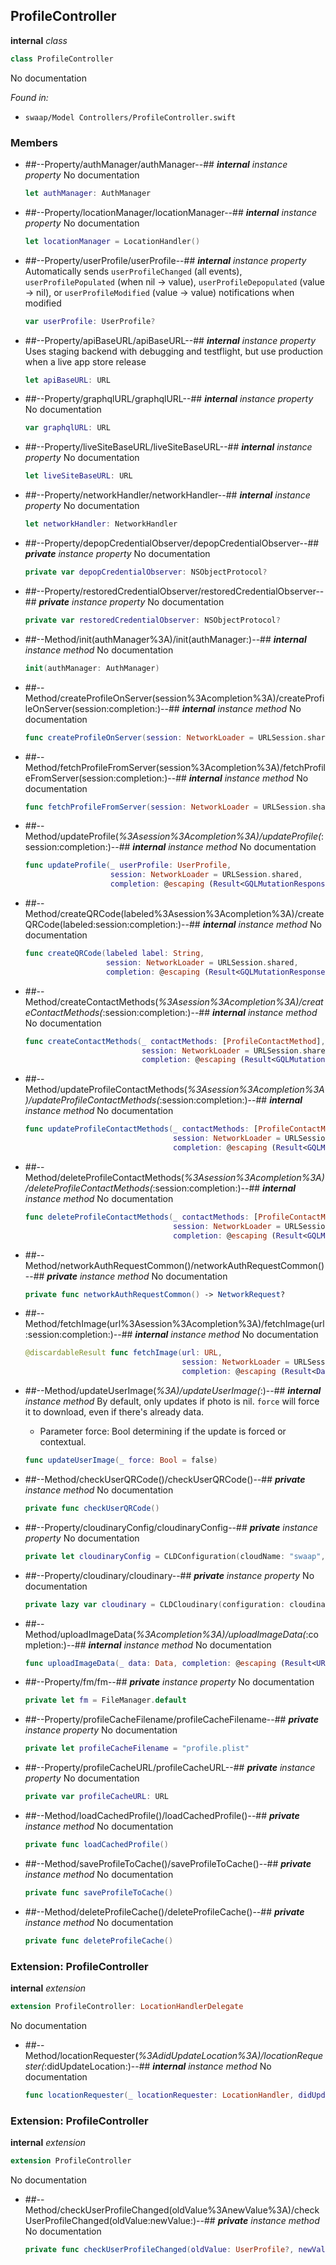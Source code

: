 ## ProfileController

**internal** *class*

```swift
class ProfileController
```

No documentation



*Found in:*

* `swaap/Model Controllers/ProfileController.swift`


### Members



* ##--Property/authManager/authManager--##
	***internal*** *instance property*
	No documentation
	```swift
	let authManager: AuthManager
	```

* ##--Property/locationManager/locationManager--##
	***internal*** *instance property*
	No documentation
	```swift
	let locationManager = LocationHandler()
	```

* ##--Property/userProfile/userProfile--##
	***internal*** *instance property*
	Automatically sends `userProfileChanged` (all events), `userProfilePopulated` (when nil -> value),
	`userProfileDepopulated` (value -> nil), or `userProfileModified` (value -> value) notifications when modified
	```swift
	var userProfile: UserProfile?
	```

* ##--Property/apiBaseURL/apiBaseURL--##
	***internal*** *instance property*
	Uses staging backend with debugging and testflight, but use production when a live app store release
	```swift
	let apiBaseURL: URL
	```

* ##--Property/graphqlURL/graphqlURL--##
	***internal*** *instance property*
	No documentation
	```swift
	var graphqlURL: URL
	```

* ##--Property/liveSiteBaseURL/liveSiteBaseURL--##
	***internal*** *instance property*
	No documentation
	```swift
	let liveSiteBaseURL: URL
	```

* ##--Property/networkHandler/networkHandler--##
	***internal*** *instance property*
	No documentation
	```swift
	let networkHandler: NetworkHandler
	```

* ##--Property/depopCredentialObserver/depopCredentialObserver--##
	***private*** *instance property*
	No documentation
	```swift
	private var depopCredentialObserver: NSObjectProtocol?
	```

* ##--Property/restoredCredentialObserver/restoredCredentialObserver--##
	***private*** *instance property*
	No documentation
	```swift
	private var restoredCredentialObserver: NSObjectProtocol?
	```

* ##--Method/init(authManager%3A)/init(authManager:)--##
	***internal*** *instance method*
	No documentation
	```swift
	init(authManager: AuthManager)
	```

* ##--Method/createProfileOnServer(session%3Acompletion%3A)/createProfileOnServer(session:completion:)--##
	***internal*** *instance method*
	No documentation
	```swift
	func createProfileOnServer(session: NetworkLoader = URLSession.shared, completion: ((Result<GQLMutationResponse, NetworkError>) -> Void)? = nil)
	```

* ##--Method/fetchProfileFromServer(session%3Acompletion%3A)/fetchProfileFromServer(session:completion:)--##
	***internal*** *instance method*
	No documentation
	```swift
	func fetchProfileFromServer(session: NetworkLoader = URLSession.shared, completion: @escaping (Result<UserProfile, NetworkError>) -> Void)
	```

* ##--Method/updateProfile(_%3Asession%3Acompletion%3A)/updateProfile(_:session:completion:)--##
	***internal*** *instance method*
	No documentation
	```swift
	func updateProfile(_ userProfile: UserProfile,
					   session: NetworkLoader = URLSession.shared,
					   completion: @escaping (Result<GQLMutationResponse, NetworkError>) -> Void)
	```

* ##--Method/createQRCode(labeled%3Asession%3Acompletion%3A)/createQRCode(labeled:session:completion:)--##
	***internal*** *instance method*
	No documentation
	```swift
	func createQRCode(labeled label: String,
					  session: NetworkLoader = URLSession.shared,
					  completion: @escaping (Result<GQLMutationResponse, NetworkError>) -> Void)
	```

* ##--Method/createContactMethods(_%3Asession%3Acompletion%3A)/createContactMethods(_:session:completion:)--##
	***internal*** *instance method*
	No documentation
	```swift
	func createContactMethods(_ contactMethods: [ProfileContactMethod],
							  session: NetworkLoader = URLSession.shared,
							  completion: @escaping (Result<GQLMutationResponse, NetworkError>) -> Void)
	```

* ##--Method/updateProfileContactMethods(_%3Asession%3Acompletion%3A)/updateProfileContactMethods(_:session:completion:)--##
	***internal*** *instance method*
	No documentation
	```swift
	func updateProfileContactMethods(_ contactMethods: [ProfileContactMethod],
									 session: NetworkLoader = URLSession.shared,
									 completion: @escaping (Result<GQLMutationResponse, NetworkError>) -> Void)
	```

* ##--Method/deleteProfileContactMethods(_%3Asession%3Acompletion%3A)/deleteProfileContactMethods(_:session:completion:)--##
	***internal*** *instance method*
	No documentation
	```swift
	func deleteProfileContactMethods(_ contactMethods: [ProfileContactMethod],
									 session: NetworkLoader = URLSession.shared,
									 completion: @escaping (Result<GQLMutationResponse, NetworkError>) -> Void)
	```

* ##--Method/networkAuthRequestCommon()/networkAuthRequestCommon()--##
	***private*** *instance method*
	No documentation
	```swift
	private func networkAuthRequestCommon() -> NetworkRequest?
	```

* ##--Method/fetchImage(url%3Asession%3Acompletion%3A)/fetchImage(url:session:completion:)--##
	***internal*** *instance method*
	No documentation
	```swift
	@discardableResult func fetchImage(url: URL,
									   session: NetworkLoader = URLSession.shared,
									   completion: @escaping (Result<Data, NetworkError>) -> Void) -> URLSessionDataTask?
	```

* ##--Method/updateUserImage(_%3A)/updateUserImage(_:)--##
	***internal*** *instance method*
	By default, only updates if photo is nil. `force` will force it to download, even if there's already data.
	- Parameter force: Bool determining if the update is forced or contextual.
	```swift
	func updateUserImage(_ force: Bool = false)
	```

* ##--Method/checkUserQRCode()/checkUserQRCode()--##
	***private*** *instance method*
	No documentation
	```swift
	private func checkUserQRCode()
	```

* ##--Property/cloudinaryConfig/cloudinaryConfig--##
	***private*** *instance property*
	No documentation
	```swift
	private let cloudinaryConfig = CLDConfiguration(cloudName: "swaap", secure: true)
	```

* ##--Property/cloudinary/cloudinary--##
	***private*** *instance property*
	No documentation
	```swift
	private lazy var cloudinary = CLDCloudinary(configuration: cloudinaryConfig)
	```

* ##--Method/uploadImageData(_%3Acompletion%3A)/uploadImageData(_:completion:)--##
	***internal*** *instance method*
	No documentation
	```swift
	func uploadImageData(_ data: Data, completion: @escaping (Result<URL, NetworkError>) -> Void)
	```

* ##--Property/fm/fm--##
	***private*** *instance property*
	No documentation
	```swift
	private let fm = FileManager.default
	```

* ##--Property/profileCacheFilename/profileCacheFilename--##
	***private*** *instance property*
	No documentation
	```swift
	private let profileCacheFilename = "profile.plist"
	```

* ##--Property/profileCacheURL/profileCacheURL--##
	***private*** *instance property*
	No documentation
	```swift
	private var profileCacheURL: URL
	```

* ##--Method/loadCachedProfile()/loadCachedProfile()--##
	***private*** *instance method*
	No documentation
	```swift
	private func loadCachedProfile()
	```

* ##--Method/saveProfileToCache()/saveProfileToCache()--##
	***private*** *instance method*
	No documentation
	```swift
	private func saveProfileToCache()
	```

* ##--Method/deleteProfileCache()/deleteProfileCache()--##
	***private*** *instance method*
	No documentation
	```swift
	private func deleteProfileCache()
	```

### Extension: ProfileController

**internal** *extension*

```swift
extension ProfileController: LocationHandlerDelegate
```

No documentation




* ##--Method/locationRequester(_%3AdidUpdateLocation%3A)/locationRequester(_:didUpdateLocation:)--##
	***internal*** *instance method*
	No documentation
	```swift
	func locationRequester(_ locationRequester: LocationHandler, didUpdateLocation location: CLLocation)
	```

### Extension: ProfileController

**internal** *extension*

```swift
extension ProfileController
```

No documentation




* ##--Method/checkUserProfileChanged(oldValue%3AnewValue%3A)/checkUserProfileChanged(oldValue:newValue:)--##
	***private*** *instance method*
	No documentation
	```swift
	private func checkUserProfileChanged(oldValue: UserProfile?, newValue: UserProfile?)
	```



